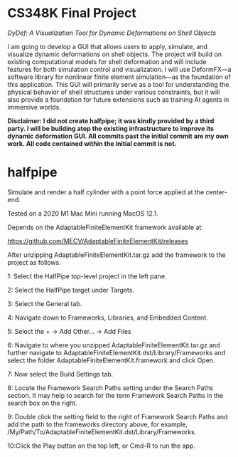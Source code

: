 # CS348K Final Project

_DyDef: A Visualization Tool for Dynamic Deformations on Shell Objects_

I am going to develop a GUI that allows users to apply, simulate, and visualize dynamic deformations on shell objects. The project will build on existing computational models for shell deformation and will include features for both simulation control and visualization. I will use DeformFX—a software library for nonlinear finite element simulation—as the foundation of this application. This GUI will primarily serve as a tool for understanding the physical behavior of shell structures under various constraints, but it will also provide a foundation for future extensions such as training AI agents in immersive worlds.

**Disclaimer: I did not create halfpipe; it was kindly provided by a third party. I will be building atop the existing infrastructure to improve its dynamic deformation GUI. All commits past the initial commit are my own work. All code contained within the initial commit is not.**

# halfpipe

Simulate and render a half cylinder with a point force applied at the
center-end.

Tested on a 2020 M1 Mac Mini running MacOS 12.1.
                                                                              
Depends on the AdaptableFiniteElementKit framework available at:

https://github.com/MECV/AdaptableFiniteElementKit/releases

After unzipping AdaptableFiniteElementKit.tar.gz add the framework
to the project as follows.

1: Select the HalfPipe top-level project in the left pane.

2: Select the HalfPipe target under Targets.

3: Select the General tab.

4: Navigate down to Frameworks, Libraries, and Embedded Content.

5: Select the + -> Add Other... -> Add Files

6: Navigate to where you unzipped AdaptableFiniteElementKit.tar.gz and
   further navigate to AdaptableFiniteElementKit.dst/Library/Frameworks
   and select the folder AdaptableFiniteElementKit.framework and click
   Open.
   
7: Now select the Build Settings tab.

8: Locate the Framework Search Paths setting under the Search Paths
   section.  It may help to search for the term Framework Search Paths
   in the search box on the right.
   
9: Double click the setting field to the right of Framework Search Paths
   and add the path to the frameworks directory above, for example,
   /My/Path/To/AdaptableFiniteElementKit.dst/Library/Frameworks.
   
10:Click the Play button on the top left, or Cmd-R to run the app.
